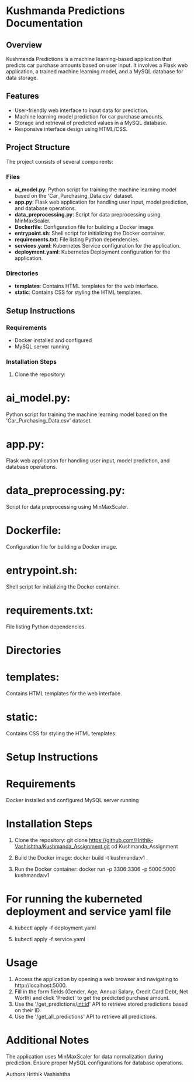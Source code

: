 # Kushmanda Predictions Documentation

## Overview

Kushmanda Predictions is a machine learning-based application that predicts car purchase amounts based on user input. It involves a Flask web application, a trained machine learning model, and a MySQL database for data storage.

## Features

- User-friendly web interface to input data for prediction.
- Machine learning model prediction for car purchase amounts.
- Storage and retrieval of predicted values in a MySQL database.
- Responsive interface design using HTML/CSS.

## Project Structure

The project consists of several components:

### Files

- **ai_model.py**: Python script for training the machine learning model based on the 'Car_Purchasing_Data.csv' dataset.
- **app.py**: Flask web application for handling user input, model prediction, and database operations.
- **data_preprocessing.py**: Script for data preprocessing using MinMaxScaler.
- **Dockerfile**: Configuration file for building a Docker image.
- **entrypoint.sh**: Shell script for initializing the Docker container.
- **requirements.txt**: File listing Python dependencies.
- **services.yaml**: Kubernetes Service configuration for the application.
- **deployment.yaml**: Kubernetes Deployment configuration for the application.

### Directories

- **templates**: Contains HTML templates for the web interface.
- **static**: Contains CSS for styling the HTML templates.

## Setup Instructions

### Requirements

- Docker installed and configured
- MySQL server running

### Installation Steps

1. Clone the repository:


# ai_model.py: 
Python script for training the machine learning model based on the 'Car_Purchasing_Data.csv' dataset.
# app.py: 
Flask web application for handling user input, model prediction, and database operations.
# data_preprocessing.py: 
Script for data preprocessing using MinMaxScaler.
# Dockerfile: 
Configuration file for building a Docker image.
# entrypoint.sh: 
Shell script for initializing the Docker container.
# requirements.txt: 
File listing Python dependencies.

# Directories

# templates: 
Contains HTML templates for the web interface.
# static: 
Contains CSS for styling the HTML templates.

# Setup Instructions

# Requirements

Docker installed and configured
MySQL server running

# Installation Steps
1. Clone the repository:
git clone https://github.com/Hrithik-Vashishtha/Kushmanda_Assignment.git
cd Kushmanda_Assignment

2. Build the Docker image:
   docker build -t kushmanda:v1 .

3. Run the Docker container:
   docker run -p 3306:3306 -p 5000:5000 kushmanda:v1

# For running the kuberneted deployment and service yaml file
4. kubectl apply -f deployment.yaml

5. kubectl apply -f service.yaml

# Usage
1. Access the application by opening a web browser and navigating to http://localhost:5000.
2. Fill in the form fields (Gender, Age, Annual Salary, Credit Card Debt, Net Worth) and click 'Predict' to get the predicted purchase amount.
3. Use the '/get_predictions/<int:id>' API to retrieve stored predictions based on their ID.
4. Use the '/get_all_predictions' API to retrieve all predictions.

# Additional Notes
The application uses MinMaxScaler for data normalization during prediction.
Ensure proper MySQL configurations for database operations.

Authors
Hrithik Vashishtha
